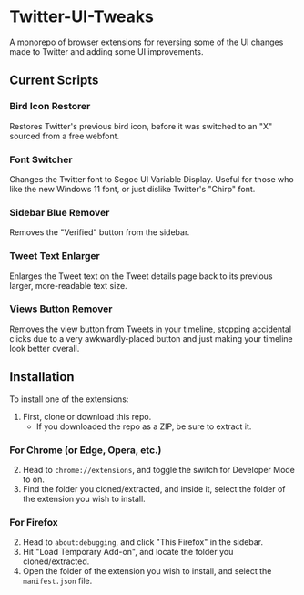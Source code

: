 # Twitter-UI-Tweaks
A monorepo of browser extensions for reversing some of the UI changes made to Twitter and adding some UI improvements.

## Current Scripts

### Bird Icon Restorer
Restores Twitter's previous bird icon, before it was switched to an "X" sourced from a free webfont.

### Font Switcher
Changes the Twitter font to Segoe UI Variable Display. Useful for those who like the new Windows 11 font, or just dislike Twitter's "Chirp" font.

### Sidebar Blue Remover
Removes the "Verified" button from the sidebar.

### Tweet Text Enlarger
Enlarges the Tweet text on the Tweet details page back to its previous larger, more-readable text size.

### Views Button Remover
Removes the view button from Tweets in your timeline, stopping accidental clicks due to a very awkwardly-placed button and just making your timeline look better overall.

## Installation
To install one of the extensions:
1. First, clone or download this repo.
    - If you downloaded the repo as a ZIP, be sure to extract it.
### For Chrome (or Edge, Opera, etc.)
2. Head to `chrome://extensions`, and toggle the switch for Developer Mode to on.
3. Find the folder you cloned/extracted, and inside it, select the folder of the extension you wish to install.
### For Firefox
2. Head to `about:debugging`, and click "This Firefox" in the sidebar.
3. Hit "Load Temporary Add-on", and locate the folder you cloned/extracted.
4. Open the folder of the extension you wish to install, and select the `manifest.json` file.
